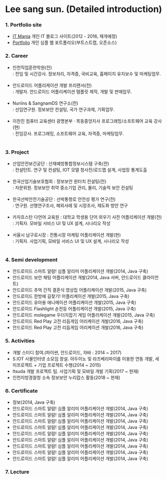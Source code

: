 # Lee sang sun. (Detailed introduction)

### 1. Portfolio site
 * [IT Mania](http://blog.naver.com/lsszz210) 개인 IT 블로그 사이트(2012 - 2016, 재개예정)<br>
 * [Portfolio](http://lsszz2.cafe24.com) 개인 심플 웹 포트폴리오(부트스트랩, 오픈소스)<br>

### 2. Career

 * 인천직업훈련학원(전)<br>
    : 전임 및 시간강사. 정보처리, 자격증, 국비교육, 홈페이지 유지보수 및 마케팅업무.<br><br>  
 * 안드로이드 어플리케이션 개발 프리랜서(전)<br>
    : 개발자. 안드로이드 어플리케이션 템플릿 제작, 개발 및 판매업무.<br><br> 
 * Nuriins & SangnamDS 연구소(전)<br>
    : 선임연구원. 정보보안 컨설팅, 국가 연구과제, 기획업무.<br><br>    
 * 이찬진 컴퓨터 교육센터 광명본부 · 목동중앙지사 프로그래밍/소프트웨어 교육 강사(현)<br>
    : 전임강사. 프로그래밍, 소프트웨어 교육, 자격증, 마케팅업무. <br><br>
    
### 3. Project

 * 산업안전보건공단 : 산재예방통합정보시스템 구축(전)<br>
    : 컨설턴트. 연구 및 컨설팅, IOT 모델 청사진/로드맵 설계, 사업장 통계도출<br><br>
 * 한국산업기술보호협회 : 정보보안 원터치 컨설팅(전)<br>
    : 자문위원. 정보보안 취약 중소기업 관리, 물리, 기술적 보안 컨설팅<br><br>
 * 한국선박안전기술공단 : 선박통항로 안전성 평가 연구(전)<br>
    : 연구원. 선행연구조사, 해외사례 및 시장조사, 제도화 방안 연구<br><br>
 * 카자흐스탄 다언어 교육원 : 대학교 학생용 단어 외우기 사전 어플리케이션 개발(전)<br>
    : 기획자. 모바일 서비스 UI 및 UX 설계, 시나리오 작성<br><br>
 * 서울시 남구로시장 : 전통시장 마케팅 어플리케이션 개발(현)<br>
    : 기획자. 사업기획, 모바일 서비스 UI 및 UX 설계, 시나리오 작성<br><br>

### 4. Semi development

 * 안드로이드 스마트 알람! 심플 알리미 어플리케이션 개발(2014, Java 구축)<br>
 * 안드로이드 보안 채팅 어플리케이션 개발(2014, Java 서버, 안드로이드 클라이언트)<br>
 * 안드로이드 추억 간직 결혼식 영상집 어플리케이션 개발(2015, Java 구축)<br>
 * 안드로이드 한방에 길찾기! 어플리케이션 개발(2015, Java 구축)<br>
 * 안드로이드 유아용 애니메이션 어플리케이션 개발(2015, Java 구축)<br>
 * 안드로이드 Flashlight 손전등 어플리케이션 개발(2015, Java 구축)<br>
 * 안드로이드 molegame 두더지잡기 게임 어플리케이션 개발(2015, Java 구축)<br>
 * 안드로이드 Red Play 고전 리듬게임 어리케이션 개발(2016, Java 구축)<br>
 * 안드로이드 Red Play 고전 리듬게임 어리케이션 개발(2016, Java 구축)<br>


### 5. Activities

* 개발 스터디 참여.(파이썬, 안드로이드, 자바 : 2014 ~ 2017)<br>
* S.IOT 사물인터넷 소모임 창설. 아두이노 및 라즈베리파이를 이용한 연동 개발, 세미프로젝트 + 기업 프로젝트 수행(2014 ~ 2015)<br>
* Itsuda 개발 프로젝트 팀. 사업기획 및 모바일 개발 기획(2017 ~ 현재)<br>
* 인천지방경찰청 소속 정보보안 누리캅스 활동(2018 ~ 현재)<br>

### 6. Certificate
* 정보(2014, Java 구축)<br>
* 안드로이드 스마트 알람! 심플 알리미 어플리케이션 개발(2014, Java 구축)<br>
* 안드로이드 스마트 알람! 심플 알리미 어플리케이션 개발(2014, Java 구축)<br>
* 안드로이드 스마트 알람! 심플 알리미 어플리케이션 개발(2014, Java 구축)<br>
* 안드로이드 스마트 알람! 심플 알리미 어플리케이션 개발(2014, Java 구축)<br>
* 안드로이드 스마트 알람! 심플 알리미 어플리케이션 개발(2014, Java 구축)<br>
* 안드로이드 스마트 알람! 심플 알리미 어플리케이션 개발(2014, Java 구축)<br>
* 안드로이드 스마트 알람! 심플 알리미 어플리케이션 개발(2014, Java 구축)<br>
* 안드로이드 스마트 알람! 심플 알리미 어플리케이션 개발(2014, Java 구축)<br>
* 안드로이드 스마트 알람! 심플 알리미 어플리케이션 개발(2014, Java 구축)<br>


### 7. Lecture
